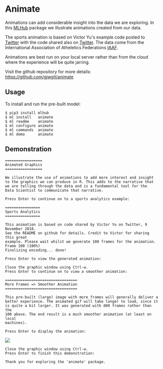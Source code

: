 Animate
=======

Animations can add considerable insight into the data we are
exploring. In this [MLHub](https://mlhub.ai) package we illustrate
animations created from our data.

The sports animation is based on Victor Yu's example code posted to
[Twitter](https://twitter.com/VictorYuEpi/status/1061012677907091457)
with the code shared also on
[Twitter](https://twitter.com/VictorYuEpi/status/1061681783920619521).
The data come from the International Association of Atheletics
Federations [IAAF](https://www.iaaf.org/results/olympic-games/2016/the-xxxi-olympic-games-5771/men/decathlon/1500-metres/points).

Animations are best run on your local server rather than from the
cloud where the experience will be quite jarring.

Visit the github repository for more details:
<https://github.com/gjwgit/animate>

Usage
-----

To install and run the pre-built model:

    $ pip3 install mlhub
    $ ml install   animate
    $ ml readme    animate
    $ ml configure animate
    $ ml commands  animate
    $ ml demo      animate

Demonstration
-------------

```console
=================
Animated Graphics
=================

We illustrate the use of animations to add more interest and insight
to the graphics we can produce in R. This adds to the narrative that
we are telling through the data and is a fundamental tool for the
Data Scientist to communicate that narrative.

Press Enter to continue on to a sports analytics example: 

================
Sports Analytics
================

This animation is based on code shared by Victor Yu on Twitter, 9 November 2018.
See the README on github for details. Credit to Victor for sharing this great
example. Please wait whilst we generate 100 frames for the animation.
Frame 100 (100%)
Finalizing encoding... done!

Press Enter to view the generated animation: 

Close the graphic window using Ctrl-w.
Press Enter to continue on to view a smoother animation: 

=================================
More Frames => Smoother Animation
=================================

This pre-built (large) image with more frames will generally deliver a
better experience. The animated gif will take longer to load, since it
is quite a bit larger. It was generated with 800 frames rather than the
100 above. The end result is a much smoother animation (at least on local
machines).

Press Enter to display the animation: 
```
![](animate_800.gif)

```console
Close the graphic window using Ctrl-w.
Press Enter to finish this demonstration: 

Thank you for exploring the 'animate' package.
```
